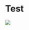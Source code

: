 # Test

<a href="https://portal.azure.com/#create/Microsoft.Template/uri/https%3A%2F%2Fraw.githubusercontent.com%2FPeterR-msft%2FTest%2Fmaster%2Fdeploy.json" target="_blank"><img src="http://azuredeploy.net/deploybutton.png"/></a>
